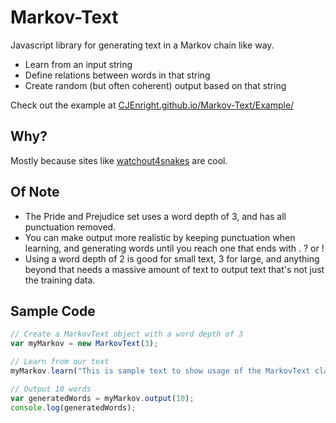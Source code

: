 
# Markov-Text
Javascript library for generating text in a Markov chain like way.
 * Learn from an input string
 * Define relations between words in that string
 * Create random (but often coherent) output based on that string  
 
Check out the example at [CJEnright.github.io/Markov-Text/Example/](https://CJEnright.github.io/Markov-Text/Example/)

Why?
------
Mostly because sites like [watchout4snakes](http://watchout4snakes.com/) are cool.

Of Note
------
 * The Pride and Prejudice set uses a word depth of 3, and has all punctuation removed.
 * You can make output more realistic by keeping punctuation when learning, and generating words until you reach one that ends with . ? or !
 * Using a word depth of 2 is good for small text, 3 for large, and anything beyond that needs a massive amount of text to output text that's not just the training data.

Sample Code
------
```javascript
// Create a MarkovText object with a word depth of 3
var myMarkov = new MarkovText(3);

// Learn from our text
myMarkov.learn("This is sample text to show usage of the MarkovText class.");

// Output 10 words
var generatedWords = myMarkov.output(10);
console.log(generatedWords);
```
